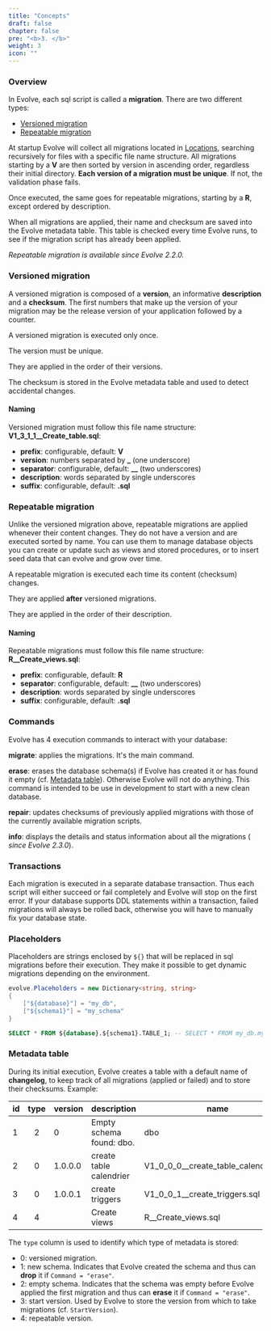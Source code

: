 ```yaml
---
title: "Concepts"
draft: false
chapter: false
pre: "<b>3. </b>"
weight: 3
icon: ""
---
```


### Overview

In Evolve, each sql script is called a **migration**. There are two different types:

- [Versioned migration](#versioned-migration)
- [Repeatable migration](#repeatable-migration)

At startup Evolve will collect all migrations located in [Locations](/configuration/#options), searching recursively for files with a specific file name structure. All migrations starting by a **V** are then sorted by version in ascending order, regardless their initial directory. **Each version of a migration must be unique**. If not, the validation phase fails.

Once executed, the same goes for repeatable migrations, starting by a **R**, except ordered by description.

When all migrations are applied, their name and checksum are saved into the Evolve metadata table. This table is checked every time Evolve runs, to see if the migration script has already been applied.

<i class="fa fa-info-circle"></i> _Repeatable migration is available since Evolve 2.2.0._

### Versioned migration

A versioned migration is composed of a **version**, an informative **description** and a **checksum**. The first numbers that make up the version of your migration may be the release version of your application followed by a counter.

<i class="fa fa-exclamation-triangle"></i> A versioned migration is executed only once.

<i class="fa fa-hand-o-right"></i> The version must be unique.

<i class="fa fa-hand-o-right"></i> They are applied in the order of their versions.

<i class="fa fa-hand-o-right"></i> The checksum is stored in the Evolve metadata table and used to detect accidental changes.

#### Naming

Versioned migration must follow this file name structure: **V1_3_1_1__Create_table.sql**:

- **prefix**: configurable, default: **V**
- **version**: numbers separated by **_** (one underscore)
- **separator**: configurable, default: **__** (two underscores)
- **description**: words separated by single underscores
- **suffix**: configurable, default: **.sql** 

### Repeatable migration

Unlike the versioned migration above, repeatable migrations are applied whenever their content changes. They do not have a version and are executed sorted by name.
You can use them to manage database objects you can create or update such as views and stored procedures, or to insert seed data that can evolve and grow over time.

<i class="fa fa-exclamation-triangle"></i> A repeatable migration is executed each time its content (checksum) changes.

<i class="fa fa-hand-o-right"></i> They are applied **after** versioned migrations.

<i class="fa fa-hand-o-right"></i> They are applied in the order of their description.

#### Naming

Repeatable migrations must follow this file name structure: **R__Create_views.sql**:

- **prefix**: configurable, default: **R**
- **separator**: configurable, default: **__** (two underscores)
- **description**: words separated by single underscores
- **suffix**: configurable, default: **.sql** 

### Commands

Evolve has 4 execution commands to interact with your database:

<i class="fa fa-hand-o-right"></i> **migrate**: applies the migrations. It's the main command. 

<i class="fa fa-hand-o-right"></i> **erase**: erases the database schema(s) if Evolve has created it or has found it empty (cf. [Metadata table](#metadata-table)). Otherwise Evolve will not do anything. This command is intended to be use in development to start with a new clean database.

<i class="fa fa-hand-o-right"></i> **repair**: updates checksums of previously applied migrations with those of the currently available migration scripts.

<i class="fa fa-hand-o-right"></i> **info**: displays the details and status information about all the migrations (<i class="fa fa-info-circle"></i> _since Evolve 2.3.0_).

### Transactions

Each migration is executed in a separate database transaction. Thus each script will either succeed or fail completely and Evolve will stop on the first error. If your database supports DDL statements within a transaction, failed migrations will always be rolled back, otherwise you will have to manually fix your database state.

### Placeholders

Placeholders are strings enclosed by `${}` that will be replaced in sql migrations before their execution. They make it possible to get dynamic migrations depending on the environment.

```c#
evolve.Placeholders = new Dictionary<string, string>
{
    ["${database}"] = "my_db",
    ["${schema1}"] = "my_schema"
}
```

```sql
SELECT * FROM ${database}.${schema1}.TABLE_1; -- SELECT * FROM my_db.my_schema.TABLE_1;
```

### Metadata table

During its initial execution, Evolve creates a table with a default name of **changelog**, to keep track of all migrations (applied or failed) and to store their checksums. Example:

| id | type | version | description | name | checksum | installed_by | installed_on | success |
|----|:----:|---------|-------------|------|----------|-------------|--------------|:-------:|
| 1 | 2 | 0 | Empty schema found: dbo. | dbo | | sa | 22/02/2019 20:45:15 | True |
| 2 | 0 | 1.0.0.0 | create table calendrier | V1_0_0_0__create_table_calendrier.sql | D4AAF08FBF70D3B327A9A3D3B4E0E21A | sa | 22/02/2019 20:45:15 | True |
| 3 | 0 | 1.0.0.1 | create triggers | V1_0_0_1__create_triggers.sql | A4AA367C92B99C56E881324726882B9B | sa | 22/02/2019 20:45:16 | True |
| 4 | 4 | | Create views | R__Create_views.sql | Z6AA3T7C92B549C56E8813TA726882B9T | sa | 22/02/2019 20:45:18 | True |

<i class="fa fa-hand-o-right"></i> The `type` column is used to identify which type of metadata is stored:

- 0: versioned migration.
- 1: new schema. Indicates that Evolve created the schema and thus can **drop** it if `Command = "erase"`.
- 2: empty schema. Indicates that the schema was empty before Evolve applied the first migration and thus can **erase** it if `Command = "erase"`. 
- 3: start version. Used by Evolve to store the version from which to take migrations (cf. `StartVersion`).
- 4: repeatable version.

